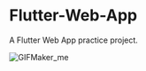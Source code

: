 # Flutter-Web-App

A Flutter Web App practice project.

![GIFMaker_me](https://github.com/user-attachments/assets/0abf8ca6-577f-41b9-929e-359fbc884a1b)
